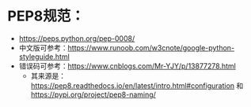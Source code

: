 # PEP8规范：
- https://peps.python.org/pep-0008/
- 中文版可参考：https://www.runoob.com/w3cnote/google-python-styleguide.html
- 错误码可参考：https://www.cnblogs.com/Mr-YJY/p/13877278.html
  - 其来源是：https://pep8.readthedocs.io/en/latest/intro.html#configuration 和 https://pypi.org/project/pep8-naming/